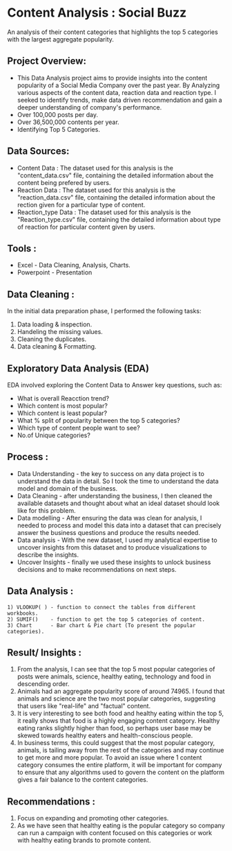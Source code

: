 # Content Analysis : Social Buzz 
An analysis of their content categories that highlights the top 5 categories with the largest aggregate popularity.

## Project Overview:
- This Data Analysis project aims to provide insights into the content popularity of a Social Media Company over the past year. By Analyzing various aspects of the content data, reaction data and reaction type. I seeked to identify trends, make data driven recommendation and gain a deeper understanding of company's performance.
- Over 100,000 posts per day. 
- Over 36,500,000 contents per year. 
- Identifying Top 5 Categories.

## Data Sources: 
- Content Data : The dataset used for this analysis is the "content_data.csv" file, containing the detailed information about the content being prefered by users.
- Reaction Data : The dataset used for this analysis is the "reaction_data.csv" file, containing the detailed information about the rection given for a particular type of content.
- Reaction_type Data : The dataset used for this analysis is the "Reaction_type.csv" file, containing the detailed information about type of reaction for particular content given by users. 

## Tools :
- Excel - Data Cleaning, Analysis, Charts. 
- Powerpoint - Presentation

## Data Cleaning : 
In the initial data preparation phase, I performed the following tasks:
1. Data loading & inspection.
2. Handeling the missing values.
3. Cleaning the duplicates.
4. Data cleaning & Formatting.

## Exploratory Data Analysis (EDA)
EDA involved exploring the Content Data to Answer key questions, such as:
- What is overall Reacction trend?
- Which content is most popular?
- Which content is least popular?
- What % split of popularity between the top 5 categories?
- Which type of content people want to see?
- No.of Unique categories?

## Process :
- Data Understanding - the key to success on any data project is to understand the data in detail. So I took the time to understand the data model and domain of the business.
- Data Cleaning -  after understanding the business, I then cleaned the available datasets and thought about what an ideal dataset should look like for this problem.
- Data modelling - After ensuring the data was clean for analysis, I needed to process and model this data into a dataset that can precisely answer the business questions and produce the results needed.
-  Data analysis - With the new dataset, I used my analytical expertise to uncover insights from this dataset and to produce visualizations to describe the insights.
-  Uncover Insights - finally we used these insights to unlock business decisions and to make 
recommendations on next steps.

## Data Analysis :
``` Excel
1) VLOOKUP( ) - function to connect the tables from different workbooks.
2) SUMIF()    - function to get the top 5 categories of content.
3) Chart      - Bar chart & Pie chart (To present the popular categories).
```

## Result/ Insights :
1) From the analysis, I can see that the top 5 most popular categories of posts were animals, science, healthy eating, technology and food in descending order.
2) Animals had an aggregate popularity score of around 74965. I found that animals and science are the two most popular categories, suggesting that users like "real-life" and "factual" content.
3) It is very interesting to see both food and healthy eating within the top 5, it really shows that food is a highly engaging content category. Healthy eating ranks slightly 
higher than food, so perhaps user base may be skewed towards healthy eaters and health-conscious people.
4)  In business terms, this could suggest that the most popular category, animals, 
is tailing away from the rest of the categories and may continue to get more and 
more popular. To avoid an issue where 1 content category consumes the entire 
platform, it will be important for company to ensure that any algorithms used to 
govern the content on the platform gives a fair balance to the content categories.

## Recommendations :
1) Focus on expanding and promoting other categories. 
2) As we have seen that healthy eating is the popular category so company can run a campaign with content focused on this categories or work with healthy eating brands to promote content. 

